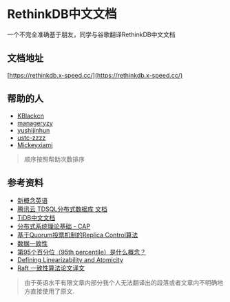 # RethinkDB中文文档
一个不完全准确基于朋友，同学与谷歌翻译RethinkDB中文文档

## 文档地址 ##
[https://rethinkdb.x-speed.cc/](https://rethinkdb.x-speed.cc/)

## 帮助的人 ##
* [KBlackcn](https://github.com/zhouyiran2)
* [manageryzy](https://github.com/manageryzy)
* [yushijinhun](https://github.com/yushijinhun)
* [ustc-zzzz](https://github.com/ustc-zzzz)
* [Mickeyxiami](https://github.com/Mickeyxiami)

> 顺序按照帮助次数排序

## 参考资料
* [新概念英语](https://zh.wikipedia.org/zh-hans/%E6%96%B0%E6%A6%82%E5%BF%B5%E8%8B%B1%E8%AF%AD)
* [腾讯云 TDSQL分布式数据库 文档](https://www.qcloud.com/document/product/237/1057)
* [TiDB中文文档](https://github.com/pingcap/docs-cn)
* [分布式系统理论基础 - CAP](http://www.cnblogs.com/bangerlee/p/5328888.html)
* [基于Quorum投票机制的Replica Control算法](http://www.sczyh30.com/posts/Architecture/quorum-based-voting-for-replica-control/)
* [数据一致性](http://blog.csdn.net/wdwbw/article/details/4179639)
* [第95个百分位（95th percentile）是什么概念？](https://www.zhihu.com/question/20575291)
* [Defining Linearizability and Atomicity](http://101.96.10.64/web.cs.iastate.edu/~chaudhur/cs611/Sp15/notes/lec14.pdf)
* [Raft 一致性算法论文译文](https://github.com/maemual/raft-zh_cn/blob/master/raft-zh_cn.md)

> 由于英语水平有限文章内部分我个人无法翻译出的段落或者文章内不明确地方直接使用了原文.